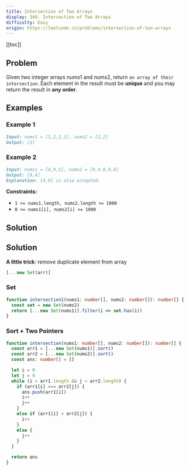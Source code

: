 ```yaml
---
title: Intersection of Two Arrays
display: 349. Intersection of Two Arrays
difficulty: Easy
origin: https://leetcode.cn/problems/intersection-of-two-arrays
---
```


[[toc]]

## Problem

Given two integer arrays nums1 and nums2, return `an array of their intersection`. Each element in the result must be **unique** and you may return the result in **any order**.

## Examples

### Example 1

```md
Input: nums1 = [1,2,2,1], nums2 = [2,2]
Output: [2]
```

### Example 2

```md
Input: nums1 = [4,9,5], nums2 = [9,4,9,8,4]
Output: [9,4]
Explanation: [4,9] is also accepted.
```

**Constraints:**

- `1 <= nums1.length, nums2.length <= 1000`
- `0 <= nums1[i], nums2[i] <= 1000`

## Solution

## Solution

**A little trick**: remove duplicate element from array

```ts
[...new Set(arr)]
```

### Set

```ts
function intersection1(nums1: number[], nums2: number[]): number[] {
  const set = new Set(nums2)
  return [...new Set(nums1)].filter(i => set.has(i))
}
```

### Sort + Two Pointers

```ts
function intersection(nums1: number[], nums2: number[]): number[] {
  const arr1 = [...new Set(nums1)].sort()
  const arr2 = [...new Set(nums2)].sort()
  const ans: number[] = []

  let i = 0
  let j = 0
  while (i < arr1.length && j < arr2.length) {
    if (arr1[i] === arr2[j]) {
      ans.push(arr1[i])
      i++
      j++
    }
    else if (arr1[i] < arr2[j]) {
      i++
    }
    else {
      j++
    }
  }

  return ans
}
```

